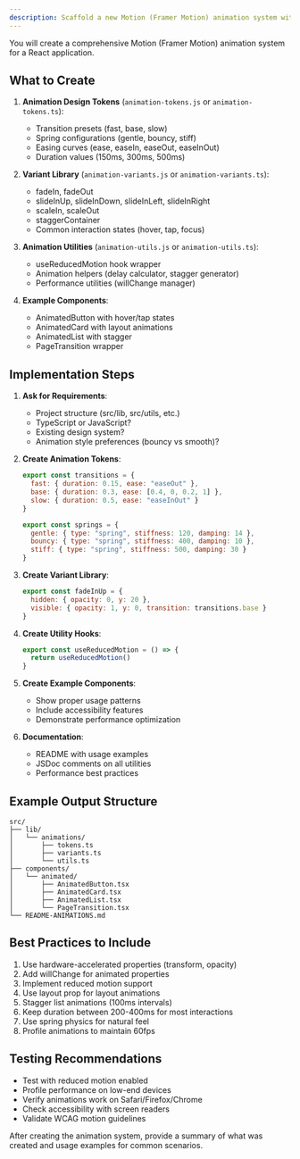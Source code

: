 ```yaml
---
description: Scaffold a new Motion (Framer Motion) animation system with design tokens, variant library, and reusable components
---
```


You will create a comprehensive Motion (Framer Motion) animation system for a React application.

## What to Create

1. **Animation Design Tokens** (`animation-tokens.js` or `animation-tokens.ts`):
   - Transition presets (fast, base, slow)
   - Spring configurations (gentle, bouncy, stiff)
   - Easing curves (ease, easeIn, easeOut, easeInOut)
   - Duration values (150ms, 300ms, 500ms)

2. **Variant Library** (`animation-variants.js` or `animation-variants.ts`):
   - fadeIn, fadeOut
   - slideInUp, slideInDown, slideInLeft, slideInRight
   - scaleIn, scaleOut
   - staggerContainer
   - Common interaction states (hover, tap, focus)

3. **Animation Utilities** (`animation-utils.js` or `animation-utils.ts`):
   - useReducedMotion hook wrapper
   - Animation helpers (delay calculator, stagger generator)
   - Performance utilities (willChange manager)

4. **Example Components**:
   - AnimatedButton with hover/tap states
   - AnimatedCard with layout animations
   - AnimatedList with stagger
   - PageTransition wrapper

## Implementation Steps

1. **Ask for Requirements**:
   - Project structure (src/lib, src/utils, etc.)
   - TypeScript or JavaScript?
   - Existing design system?
   - Animation style preferences (bouncy vs smooth)?

2. **Create Animation Tokens**:
   ```javascript
   export const transitions = {
     fast: { duration: 0.15, ease: "easeOut" },
     base: { duration: 0.3, ease: [0.4, 0, 0.2, 1] },
     slow: { duration: 0.5, ease: "easeInOut" }
   }

   export const springs = {
     gentle: { type: "spring", stiffness: 120, damping: 14 },
     bouncy: { type: "spring", stiffness: 400, damping: 10 },
     stiff: { type: "spring", stiffness: 500, damping: 30 }
   }
   ```

3. **Create Variant Library**:
   ```javascript
   export const fadeInUp = {
     hidden: { opacity: 0, y: 20 },
     visible: { opacity: 1, y: 0, transition: transitions.base }
   }
   ```

4. **Create Utility Hooks**:
   ```javascript
   export const useReducedMotion = () => {
     return useReducedMotion()
   }
   ```

5. **Create Example Components**:
   - Show proper usage patterns
   - Include accessibility features
   - Demonstrate performance optimization

6. **Documentation**:
   - README with usage examples
   - JSDoc comments on all utilities
   - Performance best practices

## Example Output Structure

```
src/
├── lib/
│   └── animations/
│       ├── tokens.ts
│       ├── variants.ts
│       └── utils.ts
├── components/
│   └── animated/
│       ├── AnimatedButton.tsx
│       ├── AnimatedCard.tsx
│       ├── AnimatedList.tsx
│       └── PageTransition.tsx
└── README-ANIMATIONS.md
```

## Best Practices to Include

1. Use hardware-accelerated properties (transform, opacity)
2. Add willChange for animated properties
3. Implement reduced motion support
4. Use layout prop for layout animations
5. Stagger list animations (100ms intervals)
6. Keep duration between 200-400ms for most interactions
7. Use spring physics for natural feel
8. Profile animations to maintain 60fps

## Testing Recommendations

- Test with reduced motion enabled
- Profile performance on low-end devices
- Verify animations work on Safari/Firefox/Chrome
- Check accessibility with screen readers
- Validate WCAG motion guidelines

After creating the animation system, provide a summary of what was created and usage examples for common scenarios.
